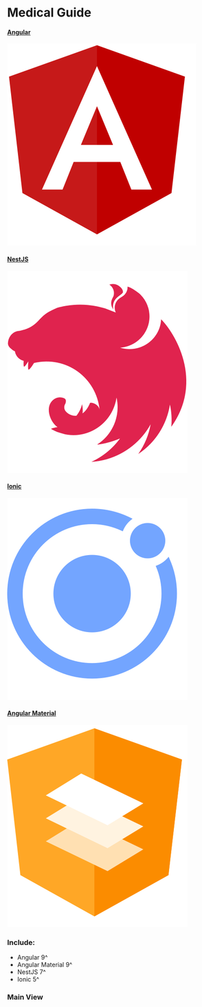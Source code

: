 # Medical Guide

 #### [Angular](https://angular.io/)
 ![alt text](./assets-git/angular.svg)
 #### [NestJS](https://nestjs.com/)
 ![alt text](./assets-git/nestjs.svg)
 #### [Ionic](https://ionicframework.com/)
 ![alt text](./assets-git/ionic.svg)
 #### [Angular Material](https://material.angular.io/)
 ![alt text](./assets-git/angular-material.svg)


### Include:

 - Angular 9^
 - Angular Material 9^
 - NestJS 7^
 - Ionic 5^

### Main View



